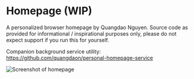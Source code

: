 # Homepage (WIP)

A personalized browser homepage by Quangdao Nguyen. Source code as provided for informational / inspirational purposes only, please do not expect support if you run this for yourself. 

Companion background service utility: https://github.com/quangdaon/personal-homepage-service

![Screenshot of homepage](https://s3.quangdao.com/captures/250604232955.jpg)
